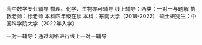 高中数学专业辅导  物理、化学、生物亦可辅导
线上辅导：两类：一对一与题解
执教老师：徐老师 本科四年级在读
本科：东南大学（2018-2022）
硕士研究生：中国科学院大学（2022年入学）

一对一辅导：通过网络进行线上一对一辅导
